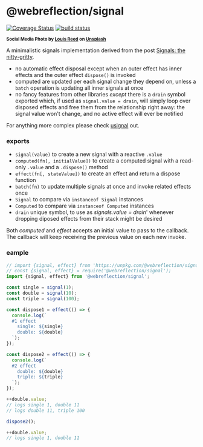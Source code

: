 # @webreflection/signal

[![Coverage Status](https://coveralls.io/repos/github/WebReflection/signal/badge.svg?branch=main)](https://coveralls.io/github/WebReflection/signal?branch=main) [![build status](https://github.com/WebReflection/signal/actions/workflows/node.js.yml/badge.svg)](https://github.com/WebReflection/signal/actions)

<sup>**Social Media Photo by [Louis Reed](https://unsplash.com/@_louisreed) on [Unsplash](https://unsplash.com/)**</sup>

A minimalistic signals implementation derived from the post [Signals: the nitty-gritty](https://calendar.perfplanet.com/2022/signals-the-nitty-gritty/).

  * no automatic effect disposal except when an outer effect has inner effects and the outer effect `dispose()` is invoked
  * computed are updated per each signal change they depend on, unless a `batch` operation is updating all inner signals at once
  * no fancy features from other libraries *except* there is a `drain` symbol exported which, if used as `signal.value = drain`, will simply loop over disposed effects and free them from the relationship right away: the signal value won't change, and no active effect will ever be notified

For anything more complex please check [usignal](https://github.com/WebReflection/usignal#readme) out.

### exports

  * `signal(value)` to create a new signal with a reactive `.value`
  * `computed(fn[, initialValue])` to create a computed signal with a read-only `.value` and a `.dispose()` method
  * `effect(fn[, stateValue])` to create an effect and return a dispose function
  * `batch(fn)` to update multiple signals at once and invoke related effects once
  * `Signal` to compare via `instanceof Signal` instances
  * `Computed` to compare via `instanceof Computed` instances
  * `drain` unique symbol, to use as *signals.value = drain*' whenever dropping diposed effects from their stack might be desired

Both *computed* and *effect* accepts an initial value to pass to the callback. The callback will keep receiving the previous value on each new invoke.


### eample

```js
// import {signal, effect} from 'https://unpkg.com/@webreflection/signal';
// const {signal, effect} = require('@webreflection/signal');
import {signal, effect} from '@webreflection/signal';

const single = signal(1);
const double = signal(10);
const triple = signal(100);

const dispose1 = effect(() => {
  console.log(`
  #1 effect
    single: ${single}
    double: ${double}
  `);
});

const dispose2 = effect(() => {
  console.log(`
  #2 effect
    double: ${double}
    triple: ${triple}
  `);
});

++double.value;
// logs single 1, double 11
// logs double 11, triple 100

dispose2();

++double.value;
// logs single 1, double 11
```
